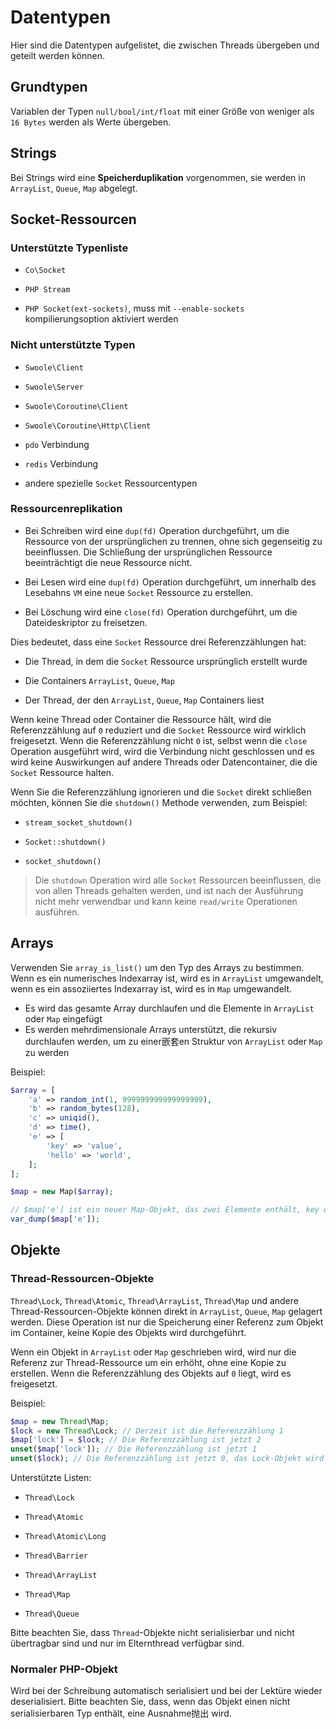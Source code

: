 # Datentypen
Hier sind die Datentypen aufgelistet, die zwischen Threads übergeben und geteilt werden können.


## Grundtypen
Variablen der Typen `null/bool/int/float` mit einer Größe von weniger als `16 Bytes` werden als Werte übergeben.


## Strings
Bei Strings wird eine **Speicherduplikation** vorgenommen, sie werden in `ArrayList`, `Queue`, `Map` abgelegt.


## Socket-Ressourcen



### Unterstützte Typenliste

- `Co\Socket`

- `PHP Stream`
- `PHP Socket(ext-sockets)`, muss mit `--enable-sockets` kompilierungsoption aktiviert werden



### Nicht unterstützte Typen

- `Swoole\Client`

- `Swoole\Server`

- `Swoole\Coroutine\Client`

- `Swoole\Coroutine\Http\Client`

- `pdo` Verbindung

- `redis` Verbindung
- andere spezielle `Socket` Ressourcentypen


### Ressourcenreplikation



- Bei Schreiben wird eine `dup(fd)` Operation durchgeführt, um die Ressource von der ursprünglichen zu trennen, ohne sich gegenseitig zu beeinflussen. Die Schließung der ursprünglichen Ressource beeinträchtigt die neue Ressource nicht.

- Bei Lesen wird eine `dup(fd)` Operation durchgeführt, um innerhalb des Lesebahns `VM` eine neue `Socket` Ressource zu erstellen.
- Bei Löschung wird eine `close(fd)` Operation durchgeführt, um die Dateideskriptor zu freisetzen.


Dies bedeutet, dass eine `Socket` Ressource drei Referenzzählungen hat:

- Die Thread, in dem die `Socket` Ressource ursprünglich erstellt wurde

- Die Containers `ArrayList`, `Queue`, `Map`

- Der Thread, der den `ArrayList`, `Queue`, `Map` Containers liest

Wenn keine Thread oder Container die Ressource hält, wird die Referenzzählung auf `0` reduziert und die `Socket` Ressource wird wirklich freigesetzt. Wenn die Referenzzählung nicht `0` ist,
 selbst wenn die `close` Operation ausgeführt wird, wird die Verbindung nicht geschlossen und es wird keine Auswirkungen auf andere Threads oder Datencontainer, die die `Socket` Ressource halten.


Wenn Sie die Referenzzählung ignorieren und die `Socket` direkt schließen möchten, können Sie die `shutdown()` Methode verwenden, zum Beispiel:

- `stream_socket_shutdown()`

- `Socket::shutdown()`
- `socket_shutdown()`

> Die `shutdown` Operation wird alle `Socket` Ressourcen beeinflussen, die von allen Threads gehalten werden, und ist nach der Ausführung nicht mehr verwendbar und kann keine `read/write` Operationen ausführen.


## Arrays
Verwenden Sie `array_is_list()` um den Typ des Arrays zu bestimmen. Wenn es ein numerisches Indexarray ist, wird es in `ArrayList` umgewandelt, wenn es ein assoziiertes Indexarray ist, wird es in `Map` umgewandelt.



- Es wird das gesamte Array durchlaufen und die Elemente in `ArrayList` oder `Map` eingefügt
- Es werden mehrdimensionale Arrays unterstützt, die rekursiv durchlaufen werden, um zu einer嵌套en Struktur von `ArrayList` oder `Map` zu werden

Beispiel:
```php
$array = [
    'a' => random_int(1, 999999999999999999),
    'b' => random_bytes(128),
    'c' => uniqid(),
    'd' => time(),
    'e' => [
        'key' => 'value',
        'hello' => 'world',
    ];
];

$map = new Map($array);

// $map['e'] ist ein neuer Map-Objekt, das zwei Elemente enthält, key und hello, mit den Werten 'value' und 'world'
var_dump($map['e']);
```


## Objekte

### Thread-Ressourcen-Objekte

`Thread\Lock`, `Thread\Atomic`, `Thread\ArrayList`, `Thread\Map` und andere Thread-Ressourcen-Objekte können direkt in `ArrayList`, `Queue`, `Map` gelagert werden.
Diese Operation ist nur die Speicherung einer Referenz zum Objekt im Container, keine Kopie des Objekts wird durchgeführt.

Wenn ein Objekt in `ArrayList` oder `Map` geschrieben wird, wird nur die Referenz zur Thread-Ressource um ein erhöht, ohne eine Kopie zu erstellen. Wenn die Referenzzählung des Objekts auf `0` liegt, wird es freigesetzt.

Beispiel:

```php
$map = new Thread\Map;
$lock = new Thread\Lock; // Derzeit ist die Referenzzählung 1
$map['lock'] = $lock; // Die Referenzzählung ist jetzt 2
unset($map['lock']); // Die Referenzzählung ist jetzt 1
unset($lock); // Die Referenzzählung ist jetzt 0, das Lock-Objekt wird freigesetzt
```

Unterstützte Listen:



- `Thread\Lock`

- `Thread\Atomic`

- `Thread\Atomic\Long`

- `Thread\Barrier`

- `Thread\ArrayList`

- `Thread\Map`
- `Thread\Queue`

Bitte beachten Sie, dass `Thread`-Objekte nicht serialisierbar und nicht übertragbar sind und nur im Elternthread verfügbar sind.

### Normaler PHP-Objekt
Wird bei der Schreibung automatisch serialisiert und bei der Lektüre wieder deserialisiert. Bitte beachten Sie, dass, wenn das Objekt einen nicht serialisierbaren Typ enthält, eine Ausnahme抛出 wird.
